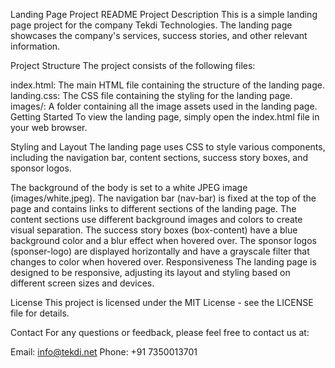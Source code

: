 Landing Page Project README
Project Description
This is a simple landing page project for the company Tekdi Technologies. The landing page showcases the company's services, success stories, and other relevant information.

Project Structure
The project consists of the following files:

index.html: The main HTML file containing the structure of the landing page.
landing.css: The CSS file containing the styling for the landing page.
images/: A folder containing all the image assets used in the landing page.
Getting Started
To view the landing page, simply open the index.html file in your web browser.

Styling and Layout
The landing page uses CSS to style various components, including the navigation bar, content sections, success story boxes, and sponsor logos.

The background of the body is set to a white JPEG image (images/white.jpeg).
The navigation bar (nav-bar) is fixed at the top of the page and contains links to different sections of the landing page.
The content sections use different background images and colors to create visual separation.
The success story boxes (box-content) have a blue background color and a blur effect when hovered over.
The sponsor logos (sponser-logo) are displayed horizontally and have a grayscale filter that changes to color when hovered over.
Responsiveness
The landing page is designed to be responsive, adjusting its layout and styling based on different screen sizes and devices.

License
This project is licensed under the MIT License - see the LICENSE file for details.

Contact
For any questions or feedback, please feel free to contact us at:

Email: info@tekdi.net
Phone: +91 7350013701
